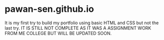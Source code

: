 # pawan-sen.github.io
It is my first try to build my portfolio using basic HTML and CSS but not the last try.
IT IS STILL NOT COMPLETE AS IT WAS A ASSIGNMENT WORK FROM ME COLLEGE BUT WILL BE UPDATED SOON.
